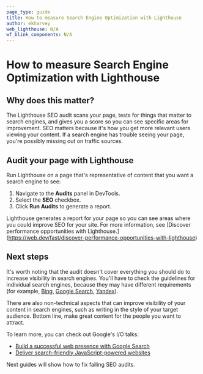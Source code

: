 ```yaml
---
page_type: guide
title: How to measure Search Engine Optimization with Lighthouse
author: ekharvey
web_lighthouse: N/A
wf_blink_components: N/A
---
```


# How to measure Search Engine Optimization with Lighthouse

## Why does this matter?

The Lighthouse SEO audit scans your page, tests for things that matter to search
engines, and gives you a score so you can see specific areas for improvement.
SEO matters because it's how you get more relevant users viewing your content.
If a search engine has trouble seeing your page, you're possibly missing out on
traffic sources. 

## Audit your page with Lighthouse

Run Lighthouse on a page that's representative of content that you want a search
engine to see:

1. Navigate to the **Audits** panel in DevTools.
1. Select the **SEO** checkbox.
1. Click **Run Audits** to generate a report. 

Lighthouse generates a report for your page so you can see areas where you could
improve SEO for your site. For more information, see [Discover performance
opportunities with Lighthouse.] (https://web.dev/fast/discover-performance-opportunities-with-lighthouse)

## Next steps

It's worth noting that the audit doesn't cover everything you should do to
increase visibility in search engines. You'll have to check the guidelines for
individual search engines, because they may have different requirements (for
example,
[Bing](https://www.bing.com/webmaster/help/webmaster-guidelines-30fba23a),
[Google Search](https://support.google.com/webmasters/answer/35769),
[Yandex](https://webmaster.yandex.com/)). 

There are also non-technical aspects that can improve visibility of your content
in search engines, such as writing in the style of your target audience. Bottom
line, make great content for the people you want to attract.

To learn more, you can check out Google's I/O talks:

+  [Build a successful web presence with Google Search](https://www.youtube.com/watch?v=NO-sdBzb1Hc)
+  [Deliver search-friendly JavaScript-powered websites](https://www.youtube.com/watch?v=PFwUbgvpdaQ)

Next guides will show how to fix failing SEO audits.
